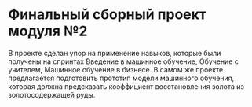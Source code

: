 # Финальный сборный проект модуля №2
В проекте сделан упор на применение навыков, которые были получены на спринтах Введение в машинное обучение, Обучение с учителем, Машинное обучение в бизнесе. В самом же проекте предлагается подготовить прототип модели машинного обучения, которая должна предсказать коэффициент восстановления золота из золотосодержащей руды.